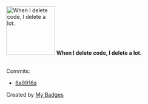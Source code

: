 <img src="https://my-badges.github.io/my-badges/mass-delete-commit.png" alt="When I delete code, I delete a lot." title="When I delete code, I delete a lot." width="128">
<strong>When I delete code, I delete a lot.</strong>
<br><br>

Commits:

- <a href="https://github.com/Rignchen/advent-of-code/commit/6a9916abbc6632feb92cdaee6b0a8aff40a4defb">6a9916a</a>


Created by <a href="https://github.com/my-badges/my-badges">My Badges</a>
